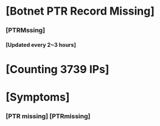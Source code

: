# [Botnet PTR Record Missing]
### [PTRMssing]
#### [Updated every 2~3 hours]

# [Counting 3739 IPs]

# [Symptoms] 
###   [PTR missing] [PTRmissing]
